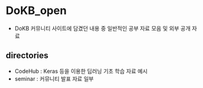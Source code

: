 # DoKB_open
* DoKB 커뮤니티 사이트에 담겼던 내용 중 일반적인 공부 자료 모음 및 외부 공개 자료
## directories
* CodeHub : Keras 등을 이용한 딥러닝 기초 학습 자료 예시
* seminar : 커뮤니티 발표 자료 일부 
